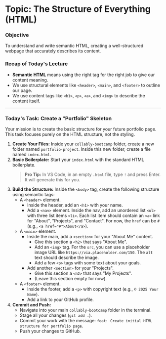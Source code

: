 # Topic: The Structure of Everything (HTML)

### **Objective**
To understand and write semantic HTML, creating a well-structured webpage that accurately describes its content.

### **Recap of Today's Lecture**
*   **Semantic HTML** means using the right tag for the right job to give our content meaning.
*   We use structural elements like `<header>`, `<main>`, and `<footer>` to outline our page.
*   We use content tags like `<h1>`, `<p>`, `<a>`, and `<img>` to describe the content itself.

---

### **Today's Task: Create a "Portfolio" Skeleton**

Your mission is to create the basic structure for your future portfolio page. This task focuses purely on the HTML structure, not the styling.

1.  **Create Your Files:** Inside your `collably-bootcamp` folder, create a new folder named `portfolio-project`. Inside this new folder, create a file named `index.html`.
2.  **Basic Boilerplate:** Start your `index.html` with the standard HTML boilerplate.
    > **Pro Tip:** In VS Code, in an empty `.html` file, type `!` and press Enter. It will generate this for you.
3.  **Build the Structure:** Inside the `<body>` tag, create the following structure using semantic tags:
    *   A `<header>` element.
        *   Inside the header, add an `<h1>` with your name.
        *   Add a `<nav>` element. Inside the nav, add an unordered list `<ul>` with three list items `<li>`. Each list item should contain an `<a>` link for "About", "Projects", and "Contact". For now, the `href` can be `#` (e.g., `<a href="#">About</a>`).
    *   A `<main>` element.
        *   Inside the main, add a `<section>` for your "About Me" content.
            *   Give this section a `<h2>` that says "About Me".
            *   Add an `<img>` tag. For the `src`, you can use a placeholder image URL like `https://via.placeholder.com/150`. The `alt` text should describe the image.
            *   Add a few `<p>` tags with some text about your goals.
        *   Add another `<section>` for your "Projects".
            *   Give this section a `<h2>` that says "My Projects".
            *   (Leave this section empty for now).
    *   A `<footer>` element.
        *   Inside the footer, add a `<p>` with copyright text (e.g., `© 2025 Your Name`).
        *   Add a link to your GitHub profile.
4.  **Commit and Push:**
    *   Navigate into your main `collably-bootcamp` folder in the terminal.
    *   Stage all your changes (`git add .`).
    *   Commit your work with the message: `feat: Create initial HTML structure for portfolio page`.
    *   Push your changes to GitHub.
